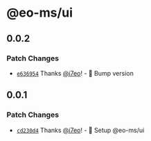 # @eo-ms/ui

## 0.0.2

### Patch Changes

- [`e636954`](https://github.com/eopol/eo-monorepo-starter/commit/e636954e39aaa90fc7bc682d6e0c58e020ba25a3) Thanks [@i7eo](https://github.com/i7eo)! - 🎉 Bump version

## 0.0.1

### Patch Changes

- [`cd230d4`](https://github.com/eopol/eo-monorepo-starter/commit/cd230d409126709d10afbf5af9b3062f6e360daf) Thanks [@i7eo](https://github.com/i7eo)! - 🚀 Setup @eo-ms/ui
